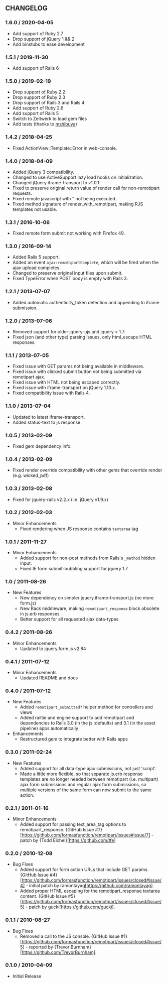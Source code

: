 ## CHANGELOG

### 1.6.0 / 2020-04-05

* Add support of Ruby 2.7
* Drop support of jQuery 1 && 2
* Add binstubs to ease development

### 1.5.1 / 2019-11-30

* Add support of Rails 6

### 1.5.0 / 2019-02-19

* Drop support of Ruby 2.2
* Drop support of Ruby 2.3
* Drop support of Rails 3 and Rails 4
* Add support of Ruby 2.6
* Add support of Rails 5
* Switch to Zeitwerk to load gem files
* Add tests (thanks to [mshibuya](https://github.com/mshibuya/remotipart/tree/master))

### 1.4.2 / 2018-04-25

* Fixed ActionView::Template::Error in web-console.

### 1.4.0 / 2018-04-09

* Added jQuery 3 compatibility.
* Changed to use ActiveSupport lazy load hooks on initialization.
* Changed jQuery iframe-transport to v1.0.1.
* Fixed to preserve original return value of render call for non-remotipart requests.
* Fixed remote javascript with &quot; not being executed.
* Fixed method signature of render_with_remotipart, making RJS templates not usable.

### 1.3.1 / 2016-10-06

* Fixed remote form submit not working with Firefox 49.

### 1.3.0 / 2016-09-14

* Added Rails 5 support.
* Added an event `ajax:remotipartComplete`, which will be fired when the ajax upload completes.
* Changed to preserve original input files upon submit.
* Fixed TypeError when POST body is empty with Rails 3.

### 1.2.1 / 2013-07-07

* Added automatic authenticity_token detection and appending to iframe submission.

### 1.2.0 / 2013-07-06

* Removed support for older jquery-ujs and jquery < 1.7.
* Fixed json (and other type) parsing issues, only html_escape HTML responses.

### 1.1.1 / 2013-07-05

* Fixed issue with GET params not being available in middleware.
* Fixed issue with clicked submit button not being submitted via remotipart ajax.
* Fixed issue with HTML not being escaped correctly.
* Fixed issue with iframe-transport on jQuery 1.10.x.
* Fixed compatibility issue with Rails 4.

### 1.1.0 / 2013-07-04

* Updated to latest iframe-transport.
* Added status-text to js response.

### 1.0.5 / 2013-02-09

* Fixed gem dependency info.

### 1.0.4 / 2013-02-09

* Fixed render override compatibility with other gems that override render (e.g. wicked_pdf)

### 1.0.3 / 2013-02-08

* Fixed for jquery-rails v2.2.x (i.e. jQuery v1.9.x)

### 1.0.2 / 2012-02-03

* Minor Enhancements
  * Fixed rendering when JS response contains `textarea` tag

### 1.0.1 / 2011-11-27

* Minor Enhancements
  * Added support for non-post methods from Rails's `_method` hidden input.
  * Fixed IE form submit-bubbling support for jquery 1.7

### 1.0 / 2011-08-26

* New Features
  * New dependency on simpler jquery.iframe-transport.js (no more form.js)
  * New Rack middleware, making `remotipart_response` block obsolete in js.erb responses
  * Better support for all requested ajax data-types

### 0.4.2 / 2011-08-26

* Minor Enhancements
  * Updated to jquery.form.js v2.84

### 0.4.1 / 2011-07-12

* Minor Enhancements
  * Updated README and docs

### 0.4.0 / 2011-07-12

* New Features
  * Added `remotipart_submitted?` helper method for controllers and views
  * Added railtie and engine support to add remotipart and dependencies to Rails 3.0 (in the js :defaults) and 3.1 (in the asset pipeline) apps automatically
* Enhancements
  * Restructured gem to integrate better with Rails apps

### 0.3.0 / 2011-02-24

* New Features
  * Added support for all data-type ajax submissions, not just 'script'.
  * Made a little more flexible, so that separate js.erb response templates are no longer needed between remotipart (i.e. multipart) ajax form submissions and regular ajax form submissions, so multiple versions of the same form can now submit to the same action.

### 0.2.1 / 2011-01-16

* Minor Enhancements
	* Added support for passing text_area_tag options to remotipart_response. {GitHub Issue #7}[https://github.com/formasfunction/remotipart/issues#issue/7] - patch by {Todd Eichel}[https://github.com/tfe]

### 0.2.0 / 2010-12-08

* Bug Fixes
	* Added support for form action URLs that include GET params. {GitHub Issue #4}[https://github.com/formasfunction/remotipart/issues/closed#issue/4] - initial patch by ramontayag[https://github.com/ramontayag].
	* Added proper HTML escaping for the remotipart_response textarea content. {GitHub Issue #5}[https://github.com/formasfunction/remotipart/issues/closed#issue/5] - patch by gucki[https://github.com/gucki].

### 0.1.1 / 2010-08-27

* Bug Fixes
	* Removed a call to the JS console. {GitHub Issue #1}[https://github.com/formasfunction/remotipart/issues/closed#issue/5] - reported by {Trevor Burnham}[https://github.com/TrevorBurnham].

### 0.1.0 / 2010-04-09

* Initial Release
